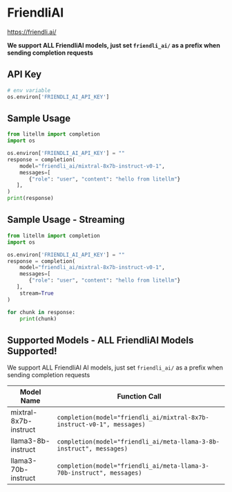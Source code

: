 # FriendliAI
https://friendli.ai/

**We support ALL FriendliAI models, just set `friendli_ai/` as a prefix when sending completion requests**

## API Key
```python
# env variable
os.environ['FRIENDLI_AI_API_KEY']
```

## Sample Usage
```python
from litellm import completion
import os

os.environ['FRIENDLI_AI_API_KEY'] = ""
response = completion(
    model="friendli_ai/mixtral-8x7b-instruct-v0-1", 
    messages=[
       {"role": "user", "content": "hello from litellm"}
   ],
)
print(response)
```

## Sample Usage - Streaming
```python
from litellm import completion
import os

os.environ['FRIENDLI_AI_API_KEY'] = ""
response = completion(
    model="friendli_ai/mixtral-8x7b-instruct-v0-1", 
    messages=[
       {"role": "user", "content": "hello from litellm"}
   ],
    stream=True
)

for chunk in response:
    print(chunk)
```


## Supported Models - ALL FriendliAI Models Supported!
We support ALL FriendliAI AI models, just set `friendli_ai/` as a prefix when sending completion requests

| Model Name               | Function Call                                                                                                                                                      |
|--------------------------|------------------------------------------------------------------------------------------------------------------------------------------------------------------|
| mixtral-8x7b-instruct | `completion(model="friendli_ai/mixtral-8x7b-instruct-v0-1", messages)` | 
| llama3-8b-instruct | `completion(model="friendli_ai/meta-llama-3-8b-instruct", messages)` |
| llama3-70b-instruct | `completion(model="friendli_ai/meta-llama-3-70b-instruct", messages)` |  
